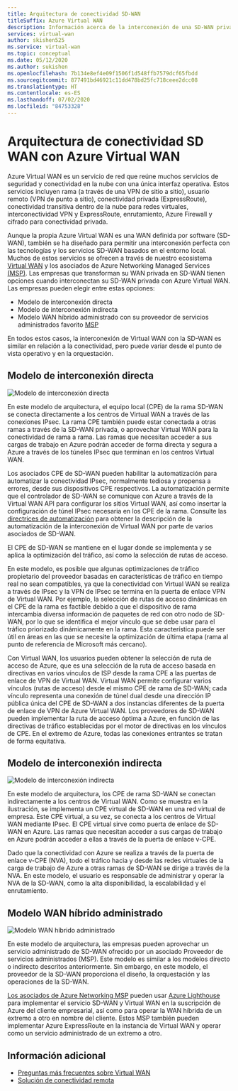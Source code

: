 ```yaml
---
title: Arquitectura de conectividad SD-WAN
titleSuffix: Azure Virtual WAN
description: Información acerca de la interconexión de una SD-WAN privada con Azure Virtual WAN
services: virtual-wan
author: skishen525
ms.service: virtual-wan
ms.topic: conceptual
ms.date: 05/12/2020
ms.author: sukishen
ms.openlocfilehash: 7b134e8ef4e09f1506f1d548ffb7579dcf65fbdd
ms.sourcegitcommit: 877491bd46921c11dd478bd25fc718ceee2dcc08
ms.translationtype: HT
ms.contentlocale: es-ES
ms.lasthandoff: 07/02/2020
ms.locfileid: "84753328"
---
```

# <a name="sd-wan-connectivity-architecture-with-azure-virtual-wan"></a>Arquitectura de conectividad SD WAN con Azure Virtual WAN

Azure Virtual WAN es un servicio de red que reúne muchos servicios de seguridad y conectividad en la nube con una única interfaz operativa. Estos servicios incluyen rama (a través de una VPN de sitio a sitio), usuario remoto (VPN de punto a sitio), conectividad privada (ExpressRoute), conectividad transitiva dentro de la nube para redes virtuales, interconectividad VPN y ExpressRoute, enrutamiento, Azure Firewall y cifrado para conectividad privada.

Aunque la propia Azure Virtual WAN es una WAN definida por software (SD-WAN), también se ha diseñado para permitir una interconexión perfecta con las tecnologías y los servicios SD-WAN basados en el entorno local. Muchos de estos servicios se ofrecen a través de nuestro ecosistema [Virtual WAN](virtual-wan-locations-partners.md) y los asociados de Azure Networking Managed Services [(MSP)](../networking/networking-partners-msp.md). Las empresas que transforman su WAN privada en SD-WAN tienen opciones cuando interconectan su SD-WAN privada con Azure Virtual WAN. Las empresas pueden elegir entre estas opciones:

* Modelo de interconexión directa
* Modelo de interconexión indirecta
* Modelo WAN híbrido administrado con su proveedor de servicios administrados favorito [MSP](../networking/networking-partners-msp.md)

En todos estos casos, la interconexión de Virtual WAN con la SD-WAN es similar en relación a la conectividad, pero puede variar desde el punto de vista operativo y en la orquestación.

## <a name="direct-interconnect-model"></a><a name="direct"></a>Modelo de interconexión directa

![Modelo de interconexión directa](./media/sd-wan-connectivity-architecture/direct.png)

En este modelo de arquitectura, el equipo local (CPE) de la rama SD-WAN se conecta directamente a los centros de Virtual WAN a través de las conexiones IPsec. La rama CPE también puede estar conectada a otras ramas a través de la SD-WAN privada, o aprovechar Virtual WAN para la conectividad de rama a rama. Las ramas que necesitan acceder a sus cargas de trabajo en Azure podrán acceder de forma directa y segura a Azure a través de los túneles IPsec que terminan en los centros Virtual WAN.

Los asociados CPE de SD-WAN pueden habilitar la automatización para automatizar la conectividad IPsec, normalmente tediosa y propensa a errores, desde sus dispositivos CPE respectivos. La automatización permite que el controlador de SD-WAN se comunique con Azure a través de la Virtual WAN API para configurar los sitios Virtual WAN, así como insertar la configuración de túnel IPsec necesaria en los CPE de la rama. Consulte las [directrices de automatización](virtual-wan-configure-automation-providers.md) para obtener la descripción de la automatización de la interconexión de Virtual WAN por parte de varios asociados de SD-WAN.

El CPE de SD-WAN se mantiene en el lugar donde se implementa y se aplica la optimización del tráfico, así como la selección de rutas de acceso. 

En este modelo, es posible que algunas optimizaciones de tráfico propietario del proveedor basadas en características de tráfico en tiempo real no sean compatibles, ya que la conectividad con Virtual WAN se realiza a través de IPsec y la VPN de IPsec se termina en la puerta de enlace VPN de Virtual WAN. Por ejemplo, la selección de rutas de acceso dinámicas en el CPE de la rama es factible debido a que el dispositivo de rama intercambia diversa información de paquetes de red con otro nodo de SD-WAN, por lo que se identifica el mejor vínculo que se debe usar para el tráfico priorizado dinámicamente en la rama. Esta característica puede ser útil en áreas en las que se necesite la optimización de última etapa (rama al punto de referencia de Microsoft más cercano).

Con Virtual WAN, los usuarios pueden obtener la selección de ruta de acceso de Azure, que es una selección de la ruta de acceso basada en directivas en varios vínculos de ISP desde la rama CPE a las puertas de enlace de VPN de Virtual WAN. Virtual WAN permite configurar varios vínculos (rutas de acceso) desde el mismo CPE de rama de SD-WAN; cada vínculo representa una conexión de túnel dual desde una dirección IP pública única del CPE de SD-WAN a dos instancias diferentes de la puerta de enlace de VPN de Azure Virtual WAN. Los proveedores de SD-WAN pueden implementar la ruta de acceso óptima a Azure, en función de las directivas de tráfico establecidas por el motor de directivas en los vínculos de CPE. En el extremo de Azure, todas las conexiones entrantes se tratan de forma equitativa.

## <a name="indirect-interconnect-model"></a><a name="indirect"></a>Modelo de interconexión indirecta

![Modelo de interconexión indirecta](./media/sd-wan-connectivity-architecture/indirect.png)

En este modelo de arquitectura, los CPE de rama SD-WAN se conectan indirectamente a los centros de Virtual WAN. Como se muestra en la ilustración, se implementa un CPE virtual de SD-WAN en una red virtual de empresa. Este CPE virtual, a su vez, se conecta a los centros de Virtual WAN mediante IPsec. El CPE virtual sirve como puerta de enlace de SD-WAN en Azure. Las ramas que necesitan acceder a sus cargas de trabajo en Azure podrán acceder a ellas a través de la puerta de enlace v-CPE.

Dado que la conectividad con Azure se realiza a través de la puerta de enlace v-CPE (NVA), todo el tráfico hacia y desde las redes virtuales de la carga de trabajo de Azure a otras ramas de SD-WAN se dirige a través de la NVA. En este modelo, el usuario es responsable de administrar y operar la NVA de la SD-WAN, como la alta disponibilidad, la escalabilidad y el enrutamiento.
  
## <a name="managed-hybrid-wan-model"></a><a name="hybrid"></a>Modelo WAN híbrido administrado

![Modelo WAN híbrido administrado](./media/sd-wan-connectivity-architecture/hybrid.png)

En este modelo de arquitectura, las empresas pueden aprovechar un servicio administrado de SD-WAN ofrecido por un asociado Proveedor de servicios administrados (MSP). Este modelo es similar a los modelos directo o indirecto descritos anteriormente. Sin embargo, en este modelo, el proveedor de la SD-WAN proporciona el diseño, la orquestación y las operaciones de la SD-WAN.

[Los asociados de Azure Networking MSP](../networking/networking-partners-msp.md) pueden usar [Azure Lighthouse](https://azure.microsoft.com/services/azure-lighthouse/) para implementar el servicio SD-WAN y Virtual WAN en la suscripción de Azure del cliente empresarial, así como para operar la WAN híbrida de un extremo a otro en nombre del cliente. Estos MSP también pueden implementar Azure ExpressRoute en la instancia de Virtual WAN y operar como un servicio administrado de un extremo a otro.

## <a name="additional-information"></a>Información adicional

* [Preguntas más frecuentes sobre Virtual WAN](virtual-wan-faq.md)
* [Solución de conectividad remota](work-remotely-support.md)
